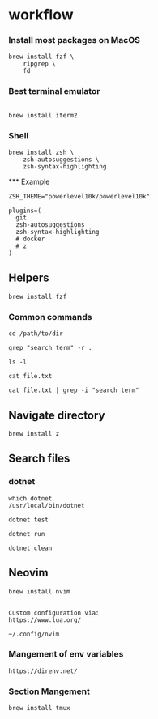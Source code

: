 # workflow

### Install most packages on MacOS

```
brew install fzf \
    ripgrep \
    fd
```


### Best terminal emulator

```

brew install iterm2
```

### Shell

```
brew install zsh \
    zsh-autosuggestions \
    zsh-syntax-highlighting
```

*** Example
```
ZSH_THEME="powerlevel10k/powerlevel10k"

plugins=(
  git
  zsh-autosuggestions
  zsh-syntax-highlighting
  # docker
  # z
)
```

## Helpers

```
brew install fzf
```

### Common commands

```
cd /path/to/dir
```

```
grep "search term" -r .
``` 

```
ls -l
```


```
cat file.txt
```


```
cat file.txt | grep -i "search term"
```



## Navigate directory

```
brew install z
```
## Search files

### dotnet 

```
which dotnet
/usr/local/bin/dotnet
```


```
dotnet test 
```

```
dotnet run
```

```
dotnet clean
```

## Neovim

```
brew install nvim


Custom configuration via:
https://www.lua.org/

~/.config/nvim

```

### Mangement of env variables 

```
https://direnv.net/
```

### Section Mangement

```
brew install tmux
```
